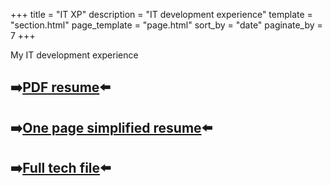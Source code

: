 +++
title = "IT XP"
description = "IT development experience"
template = "section.html"
page_template = "page.html"
sort_by = "date" 
paginate_by = 7
+++

My IT development experience

## ➡️[PDF resume](/docs/CV-Touzouli-en.pdf)⬅️

## ➡️[One page simplified resume](/cv)⬅️

## ➡️[Full tech file](/tech-file)⬅️
